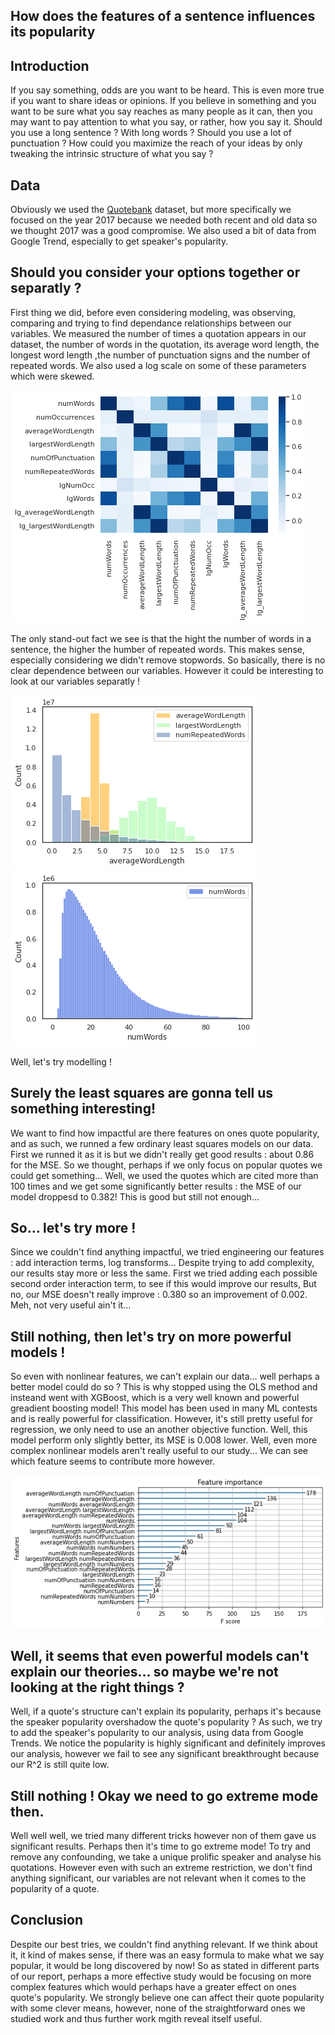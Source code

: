 ## How does the features of a sentence influences its popularity

## Introduction

If you say something, odds are you want to be heard. This is even more true if you want to share ideas or opinions. If you believe in something and you want to be sure what you say reaches as many people as it can, then you may want to pay attention to what you say, or rather, how you say it. Should you use a long sentence ? With long words ? Should you use a lot of punctuation ? How could you maximize the reach of your ideas by only tweaking the intrinsic structure of what you say ?

## Data

Obviously we used the [Quotebank](https://github.com/epfl-dlab/Quotebank) dataset, but more specifically we focused on the year 2017 because we needed both recent and old data so we thought 2017 was a good compromise.
We also used a bit of data from Google Trend, especially to get speaker's popularity.

## Should you consider your options together or separatly ?

First thing we did, before even considering modeling, was observing, comparing and trying to find dependance relationships between our variables.
We measured the number of times a quotation appears in our dataset, the number of words in the quotation, its average word length, the longest word length ,the number of punctuation signs and the number of repeated words. We also used a log scale on some of these parameters which were skewed.

![heatmap](/graphs/heatmap1.png)

The only stand-out fact we see is that the hight the number of words in a sentence, the higher the humber of repeated words. This makes sense, especially considering we didn't remove stopwords. So basically, there is no clear dependence between our variables. However it could be interesting to look at our variables separatly ! 

![hist](/graphs/hist1.png)
![hist2](/graphs/hist_numWords.png)

Well, let's try modelling !

## Surely the least squares are gonna tell us something interesting!

We want to find how impactful are there features on ones quote popularity, and as such, we runned a few ordinary least squares models on our data. First we runned it as it is but we didn't really get good results : about 0.86 for the MSE. So we thought, perhaps if we only focus on popular quotes we could get something... Well, we used the quotes which are cited more than 100 times and we get some significantly better results : the MSE of our model droppesd to 0.382! This is good but still not enough...

## So... let's try more ! 

Since we couldn't find anything impactful, we tried engineering our features : add interaction terms, log transforms... Despite trying to add complexity, our results stay more or less the same. First we tried adding each possible second order interaction term, to see if this would improve our results, But no, our MSE doesn't really improve : 0.380 so an improvement of 0.002. Meh, not very useful ain't it...

## Still nothing, then let's try on more powerful models !

So even with nonlinear features, we can't explain our data... well perhaps a better model could do so ? This is why stopped using the OLS method and insteand went with XGBoost, which is a very well known and powerful greadient boosting model! This model has been used in many ML contests and is really powerful for classification. However, it's still  pretty useful for regression, we only need to use an another objective function. 
Well, this model perform only slightly better, its MSE is 0.008 lower. Well, even more complex nonlinear models aren't really useful to our study... We can see which feature seems to contribute more however.

![feature comp](/graphs/xgb_plot_importance_reg.png)

## Well, it seems that even powerful models can't explain our theories... so maybe we're not looking at the right things ?

Well, if a quote's structure can't explain its popularity, perhaps it's because the speaker popularity overshadow the quote's popularity ? As such, we try to add the speaker's popularity to our analysis, using data from Google Trends. We notice the popularity is highly significant and definitely improves our analysis, however we fail to see any significant breakthrought because our R^2 is still quite low.

## Still nothing ! Okay we need to go extreme mode then.

Well well well, we tried many different tricks however non of them gave us significant results. Perhaps then it's time to go extreme mode! To try and remove any confounding, we take a unique prolific speaker and analyse his quotations. However even with such an extreme restriction, we don't find anything significant, our variables are not relevant when it comes to the popularity of a quote.

## Conclusion

Despite our best tries, we couldn't find anything relevant. If we think about it, it kind of makes sense, if there was an easy formula to make what we say popular, it would be long discovered by now! So as stated in different parts of our report, perhaps a more effective study would be focusing on more complex features which would perhaps have a greater effect on ones quote's popularity. We strongly believe one can affect their quote popularity with some clever means, however, none of the straightforward ones we studied work and thus further work mgith reveal itself useful.

